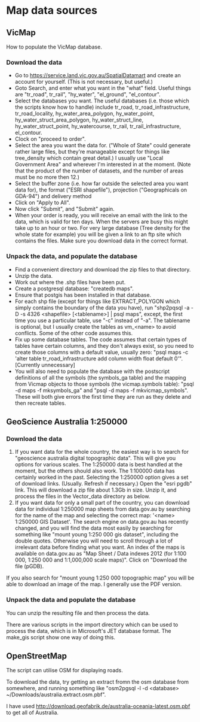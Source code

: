# Map data sources #

## VicMap ##
How to populate the VicMap database.

### Download the data ###

  * Go to https://service.land.vic.gov.au/SpatialDatamart and create an account for yourself. (This is not necessary, but useful.)
  * Goto Search, and enter what you want in the "what" field. Useful things are "tr_road", tr_rail", "hy_water", "el_ground", "el_contour".
  * Select the databases you want. The useful databases (i.e. those which the scripts know how to handle) include tr_road, tr_road_infrastructure, tr_road_locality, hy_water_area_polygon, hy_water_point, hy_water_struct_area_polygon, hy_water_struct_line, hy_water_struct_point, hy_watercourse, tr_rail, tr_rail_infrastructure, el_contour.
  * Clock on "proceed to order".
  * Select the area you want the data for. ("Whole of State" could generate rather large files, but they're manageable except for things like tree_density which contain great detail.) I usually use "Local Government Area" and wherever I'm interested in at the moment. (Note that the product of the number of datasets, and the number of areas must be no more then 12.)
  * Select the buffer zone (i.e. how far outside the selected area you want data for), the format ("ESRI shapefile"), projection ("Geographicals on GDA-94") and delivery method
  * Click on "Apply to All".
  * Now click "Submit", and "Submit" again.
  * When your order is ready, you will receive an email with the link to the data, which is valid for ten days. When the servers are busy this might take up to an hour or two. For very large database (Tree density for the whole state for example) you will be given a link to an ftp site which contains the files. Make sure you download data in the correct format.

### Unpack the data, and populate the database ###

  * Find a convenient directory and download the zip files to that directory.
  * Unzip the data.
  * Work out where the .shp files have been put.
  * Create a postgresql database: "createdb maps".
  * Ensure that postgis has been installed in that database.
  * For each shp file (except for things like EXTRACT_POLYGON which simply contains the boundary of the data you have), run "shp2pqsql -a -D -s 4326 \<shapefile\> [\<tablename\>] | psql maps", except, the first time you use a particular table, use "-c" instead of "-a". The tablename is optional, but I usually create the tables as vm_\<name\> to avoid conflicts. Some of the other code assumes this.
  * Fix up some database tables. The code assumes that certain types of tables have certain columns, and they don't always exist, so you need to create those columns with a default value, usually zero: "psql maps -c 'alter table tr_road_infrastructure add column width float default 0'". [Currently unnecessary]
  * You will also need to populate the database with the postscript definitions of all the symbols (the symbols_ga table) and the mapping from Vicmap objects to those symbols (the vicmap.symbols table): "psql -d maps -f mksymbols_ga" and "psql -d maps -f mkvicmap_symbols". These will both give errors the first time they are run as they delete and then recreate tables.

## GeoScience Australia 1:250000 ##

### Download the data ###
1. If you want data for the whole country, the easiest way is to search for "geoscience australia digital topographic data". This will give you options for various scales. The 1:250000 data is best handled at the moment, but the others should also work. The 1:100000 data has certainly worked in the past.
Selecting the 1:250000 option gives a set of download links. (Usually. Refresh if necessary.) Open the "esri pgdb" link. This will download a zip file about 1.3Gb in size. Unzip it, and process the files in the Vector_data directory as below.
2. If you want data for only a small part of the country, you can download data for individual 1:250000 map sheets from data.gov.au by searching for the name of the map and selecting the correct map: '\<name\> 1:250000 GIS Dataset'. The search engine on data.gov.au has recently changed, and you will find the data most easily by searching for something like "mount young 1:250 000 gis dataset", including the double quotes. Otherwise you will need to scroll through a lot of irrelevant data before finding what you want.  An index of the maps is available on data.gov.au as "Map Sheet / Data indexes 2012 (for 1:100 000, 1:250 000 and 1:1,000,000 scale maps)". Click on "Download the file (pGDB).

If you also search for "mount young 1:250 000 topographic map" you will be able to download an image of the map. I generally use the PDF version.

### Unpack the data and populate the database ###

You can unzip the resulting file and then process the data.

There are various scripts in the import directory which can be used to process the data, which is in Microsoft's JET database format. The make_gis script show one way of doing this.

## OpenStreetMap ##
The script can utilise OSM for displaying roads.

To download the data, try getting an extract fromn the osm database from somewhere, and running something like "osm2pgsql -l -d \<database\> ~/Downloads/australia.extract.osm.pbf".

I have used http://download.geofabrik.de/australia-oceania-latest.osm.pbf to get all of Australia.
